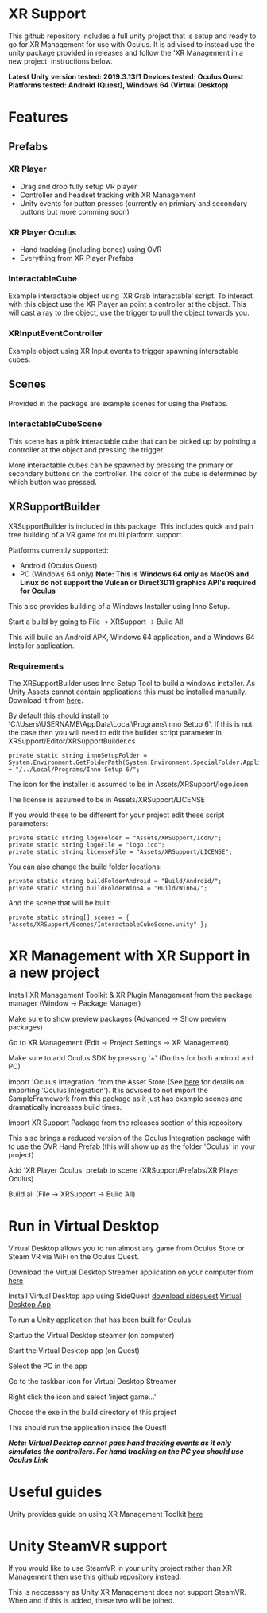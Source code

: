 # XR Support

This github repository includes a full unity project that is setup and ready to go for XR Management for use with Oculus.
It is adivised to instead use the unity package provided in releases and follow the 'XR Management in a new project' instructions below. 

**Latest Unity version tested: 2019.3.13f1**
**Devices tested: Oculus Quest**
**Platforms tested: Android (Quest), Windows 64 (Virtual Desktop)**

# Features

## Prefabs

### XR Player

 - Drag and drop fully setup VR player
 - Controller and headset tracking with XR Management
 - Unity events for button presses (currently on primiary and secondary buttons but more comming soon)

### XR Player Oculus

 - Hand tracking (including bones) using OVR
 - Everything from XR Player Prefabs
 
### InteractableCube

Example interactable object using 'XR Grab Interactable' script. To interact with this object use the XR Player an point a controller at the object.
This will cast a ray to the object, use the trigger to pull the object towards you. 
 
### XRInputEventController

Example object using XR Input events to trigger spawning interactable cubes.

## Scenes

Provided in the package are example scenes for using the Prefabs.

### InteractableCubeScene

This scene has a pink interactable cube that can be picked up by pointing a controller at the object and pressing the trigger. 

More interactable cubes can be spawned by pressing the primary or secondary buttons on the controller. The color of the cube is determined by which button was pressed. 

## XRSupportBuilder

XRSupportBuilder is included in this package. This includes quick and pain free building of a VR game for multi platform support. 


Platforms currently supported:
 - Android (Oculus Quest)
 - PC (Windows 64 only) **Note: This is Windows 64 only as MacOS and Linux do not support the Vulcan or Direct3D11 graphics API's required for Oculus**

This also provides building of a Windows Installer using Inno Setup.

Start a build by going to File -> XRSupport -> Build All

This will build an Android APK, Windows 64 application, and a Windows 64 Installer application.

### Requirements
The XRSupportBuilder uses Inno Setup Tool to build a windows installer. As Unity Assets cannot contain applications this must be installed manually. Download it from [here](https://jrsoftware.org/isdl.php).

By default this should install to 'C:\Users\USERNAME\AppData\Local\Programs\Inno Setup 6\'. If this is not the case then you will need to edit the builder script parameter in XRSupport/Editor/XRSupportBuilder.cs
```
private static string innoSetupFolder = System.Environment.GetFolderPath(System.Environment.SpecialFolder.ApplicationData) + "/../Local/Programs/Inno Setup 6/";
```

The icon for the installer is assumed to be in Assets/XRSupport/logo.icon

The license is assumed to be in Assets/XRSupport/LICENSE

If you would these to be different for your project edit these script parameters: 
```
private static string logoFolder = "Assets/XRSupport/Icon/";
private static string logoFile = "logo.ico";
private static string licenseFile = "Assets/XRSupport/LICENSE";
```
You can also change the build folder locations:
```
private static string buildFolderAndroid = "Build/Android/";
private static string buildFolderWin64 = "Build/Win64/";
```
And the scene that will be built:
```
private static string[] scenes = { "Assets/XRSupport/Scenes/InteractableCubeScene.unity" };
```

# XR Management with XR Support in a new project
Install XR Management Toolkit & XR Plugin Management from the package manager (Window -> Package Manager)

Make sure to show preview packages (Advanced -> Show preview packages)

Go to XR Management (Edit -> Project Settings -> XR Management)

Make sure to add Oculus SDK by pressing '+' (Do this for both android and PC)

Import 'Oculus Integration' from the Asset Store (See [here](https://developer.oculus.com/documentation/unity/unity-import/) for details on importing 'Oculus Integration'). It is advised to not import the SampleFramework from this package as it just has example scenes and dramatically increases build times. 

Import XR Support Package from the releases section of this repository

This also brings a reduced version of the Oculus Integration package with to use the OVR Hand Prefab (this will show up as the folder 'Oculus' in your project)

Add 'XR Player Oculus' prefab to scene (XRSupport/Prefabs/XR Player Oculus)

Build all (File -> XRSupport -> Build All)

# Run in Virtual Desktop
Virtual Desktop allows you to run almost any game from Oculus Store or Steam VR via WiFi on the Oculus Quest.

Download the Virtual Desktop Streamer application on your computer from [here](https://www.vrdesktop.net/)

Install Virtual Desktop app using SideQuest [download sidequest](https://sidequestvr.com/setup-howto) [Virtual Desktop App](https://sidequestvr.com/app/16/virtual-desktop)

To run a Unity application that has been built for Oculus:

Startup the Virtual Desktop steamer (on computer)

Start the Virtual Desktop app (on Quest)

Select the PC in the app

Go to the taskbar icon for Virtual Desktop Streamer

Right click the icon and select 'inject game...'

Choose the exe in the build directory of this project

This should run the application inside the Quest!

***Note: Virtual Desktop cannot pass hand tracking events as it only simulates the controllers. For hand tracking on the PC you should use Oculus Link***

# Useful guides
Unity provides guide on using XR Management Toolkit [here](https://docs.unity3d.com/Packages/com.unity.xr.interaction.toolkit@0.9/manual/index.html)

# Unity SteamVR support
If you would like to use SteamVR in your unity project rather than XR Management then use this [github repository](https://github.com/KnightVR/SteamVRSupport) instead.

This is neccessary as Unity XR Management does not support SteamVR. When and if this is added, these two will be joined.
